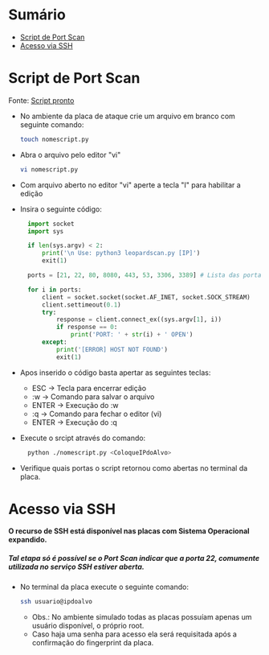# Sumário
- [Script de Port Scan](#script-de-port-scan)
- [Acesso via SSH](#acesso-via-ssh)

# Script de Port Scan

Fonte: [Script pronto](https://medium.com/@walderlansena/criando-um-scan-de-portas-em-python-85363bd5227e)

- No ambiente da placa de ataque crie um arquivo em branco com seguinte comando:
  ``` bash
  touch nomescript.py
  ```
- Abra o arquivo pelo editor "vi"
  ``` bash
  vi nomescript.py
  ```
- Com arquivo aberto no editor "vi" aperte a tecla "I" para habilitar a edição
- Insira o seguinte código:
  ``` Python
    import socket
    import sys

    if len(sys.argv) < 2:
        print('\n Use: python3 leopardscan.py [IP]')
        exit(1)

    ports = [21, 22, 80, 8080, 443, 53, 3306, 3389] # Lista das portas a serem verificadas

    for i in ports:
        client = socket.socket(socket.AF_INET, socket.SOCK_STREAM)
        client.settimeout(0.1)
        try:
            response = client.connect_ex((sys.argv[1], i))
            if response == 0:
                print('PORT: ' + str(i) + ' OPEN')
        except:
            print('[ERROR] HOST NOT FOUND')
            exit(1)
    ```
- Apos inserido o código basta apertar as seguintes teclas:
  - ESC -> Tecla para encerrar edição
  - :w -> Comando para salvar o arquivo
  - ENTER -> Execução do :w
  - :q -> Comando para fechar o editor (vi)
  - ENTER -> Execução do :q
  
- Execute o srcipt através do comando:
  ```Bash
    python ./nomescript.py <ColoqueIPdoAlvo>
  ```
- Verifique quais portas o script retornou como abertas no terminal da placa.
  
# Acesso via SSH
**O recurso de SSH está disponível nas placas com Sistema Operacional expandido.**
##### **Tal etapa só é possível se o Port Scan indicar que a porta 22, comumente utilizada no serviço SSH estiver aberta.**

- No terminal da placa execute o seguinte comando:
  ``` bash
  ssh usuario@ipdoalvo
  ```
  - Obs.: No ambiente simulado todas as placas possuíam apenas um usuário disponível, o próprio root.
  - Caso haja uma senha para acesso ela será requisitada após a confirmação do fingerprint da placa.

